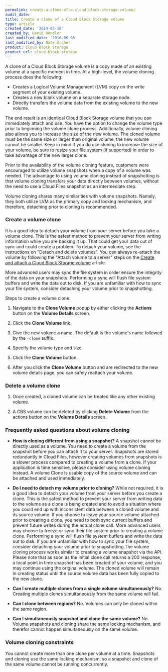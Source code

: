 ```yaml
---
permalink: create-a-clone-of-a-cloud-block-storage-volume/
audit_date:
title: Create a clone of a Cloud Block Storage volume
type: article
created_date: '2014-03-18'
created_by: David Hendler
last_modified_date: '2016-06-06'
last_modified_by: Nate Archer
product: Cloud Block Storage
product_url: cloud-block-storage
---
```


A clone of a Cloud Block Storage volume is a copy made of an existing
volume at a specific moment in time. At a high-level, the volume cloning
process does the following:

-   Creates a Logical Volume Management (LVM) copy on the
    *write* segment of your existing volume.
-   Creates a new blank volume on a separate storage node.
-   Directly transfers the volume data from the existing volume to the
    new volume.

The end result is an identical Cloud Block Storage volume that you can
immediately attach and use. You have the option to change the volume
type prior to beginning the volume clone process. Additionally, volume
cloning also allows you to increase the size of the new volume. The
cloned volume must be the same size or larger than original volume, the
new volume cannot be smaller. Keep in mind if you do use cloning to
increase the size of your volume, be sure to resize your file system (if
supported) in order to take advantage of the new larger clone.

Prior to the availability of the volume cloning feature, customers were
encouraged to utilize volume snapshots when a copy of a volume was
needed. The advantage to using volume cloning instead of snapshotting is
that volume cloning transfers your data directly between volumes,
without the need to use a Cloud Files snapshot as an intermediate step.

Volume cloning shares many similarities with volume snapshots. Namely,
they both utilize LVM as the primary copy and locking mechanism, and
therefore, detaching prior to cloning is recommended.

### Create a volume clone

It is a good idea to detach your volume from your server before you take
a volume clone. This is the safest method to prevent your server from
writing information while you are backing it up. That could get your
data out of sync and could create a problem. To detach your volume, see
the instructions on "Detach and delete volumes". You can always
re-attach the volume by following the "Attach volume to a server" steps
on the [Create and attach a Cloud Block Storage volume](/how-to/create-and-attach-a-cloud-block-storage-volume)
article.

More advanced users may sync the file system in order ensure the
integrity of the data on your snapshots. Performing a sync will flush
file system buffers and write the data out to disk. If you are
unfamiliar with how to sync your file system, consider detaching your
volume prior to snapshotting.

Steps to create a volume clone:

1.  Navigate to the **Clone Volume** popup by either clicking the **Actions** button on the **Volume Details** screen.

2.  Click the **Clone Volume** link.

3.  Give the new volume a name. The default is the volume's name followed by the `-clone` suffix.

4.  Specify the volume type and size.

5.  Click the **Clone Volume** button.

6.  After you click the **Clone Volume** button and are redirected to the
    new volume details page, you can safely reattach your volume.


###  Delete a volume clone

1. Once created, a cloned volume can be treated like any other existing volume.

2. A CBS volume can be deleted by clicking **Delete Volume** from the actions button on the **Volume Details** screen.


### Frequently asked questions about volume cloning

-   **How is cloning different from using a snapshot?** A snapshot cannot be
    directly used as a volume. You need to create a volume from the
    snapshot before you can attach it to your server. Snapshots are
    stored redundantly in Cloud Files, however creating volumes from
    snapshots is a slower process compared to creating a volume from
    a clone. If your application is time sensitive, please consider
    using volume cloning instead. A volume Clone is usable copy of the
    source volume and can be attached and used immediately.

-   **Do I need to detach my volume prior to cloning?** While not
    required, it is a good idea to detach your volume from your server
    before you create a clone. This is the safest method to prevent your
    server from writing data to the volume as a clone is being created
    and to avoid a situation where you could end up with inconsistent
    data between a cloned volume and its source volume. If you choose to
    leave your source volume attached prior to creating a clone, you
    need to both sync current buffers and prevent future writes during
    the actual clone call. More advanced users may choose to freeze or
    sync their file system prior to creating a volume clone. Performing
    a sync will flush file system buffers and write the data out
    to disk. If you are unfamiliar with how to sync your file system,
    consider detaching your volume prior to snapshotting.The volume
    cloning process works similar to creating a volume snapshot via
    the API. Please note that as soon as the initial clone call returns
    a 200 response, a local point in time snapshot has been created of
    your volume, and you may continue using the original volume. The
    cloned volume will remain in creating status until the source volume
    data has been fully copied to the new clone.

-   **Can I create multiple clones from a single volume
    simultaneously?** No. Creating multiple clones simultaneously from
    the same volume will fail.

-   **Can I clone between regions?** No. Volumes can only be cloned
    within the same region.

-   **Can I simultaneously snapshot and clone the same volume?** No.
    Volume snapshots and cloning share the same locking mechanism, and
    therefor cannot happen simultaneously on the same volume.


### Volume cloning constraints

You cannot create more than one clone per volume at a time. Snapshots and cloning use the same locking mechanism, so a snapshot and clone of the same volume cannot be running concurrently.
